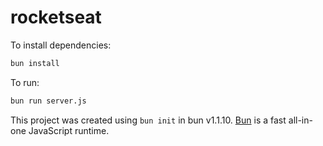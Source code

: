 # rocketseat

To install dependencies:

```bash
bun install
```

To run:

```bash
bun run server.js
```

This project was created using `bun init` in bun v1.1.10. [Bun](https://bun.sh) is a fast all-in-one JavaScript runtime.
